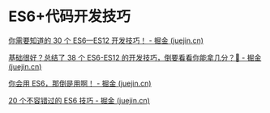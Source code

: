 # ES6+代码开发技巧

[你需要知道的 30 个 ES6—ES12 开发技巧！ - 掘金 (juejin.cn)](https://juejin.cn/post/7012412166254886942)

[基础很好？总结了 38 个 ES6-ES12 的开发技巧，倒要看看你能拿几分？🐶 - 掘金 (juejin.cn)](https://juejin.cn/post/6995334897065787422)

[你会用 ES6，那倒是用啊！ - 掘金 (juejin.cn)](https://juejin.cn/post/7016520448204603423)

[20 个不容错过的 ES6 技巧 - 掘金 (juejin.cn)](https://juejin.cn/post/7083145771461115941)
